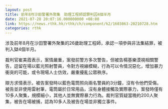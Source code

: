 ```yaml
---
layout: post
title: 前年8月沙田警署外聚集　助理工程師認罪判囚4個半月
date: 2021-07-28 20:07:16.000000000 +08:00
link: https://news.rthk.hk/rthk/ch/component/k2/1603063-20210728.htm
categories: rthk
---
```


涉及前年8月在沙田警署外聚集的26歲助理工程師，承認一項參與非法集結罪，被判入獄4個半月。

裁判官崔美霞表示，案情嚴重，案發前警方多次警告，但被告楊基樂漠視相關警告，逗留在場以藍光照射警員，令對方視線模糊，行為可以令情況惡化，增加暴力衝突的可能，或令現場人士仿效，嚴重擾亂公眾秩序。

辯方求情表示，被告案發時以藍色電筒照向兩名警員約3分鐘，沒有令他們受傷。被告並非使用雷射筆，電筒屬於日常用品，沒有身體接觸及實際暴力，案發時僅有10多人聚集，規模細小，其他人並無實際暴力行為。裁判官質疑當晚約200人聚集，被告在場被捕，認為10多人及被告在場並非獨立事件。
